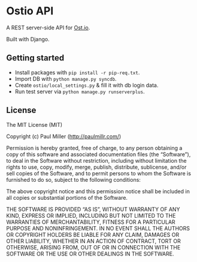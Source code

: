 # Ostio API
A REST server-side API for [Ost.io](http://ost.io).

Built with Django.

## Getting started
* Install packages with `pip install -r pip-req.txt`.
* Import DB with `python manage.py syncdb`.
* Create `ostio/local_settings.py` & fill it with db login data. 
* Run test server via `python manage.py runserverplus`.

## License
The MIT License (MIT)

Copyright (c) Paul Miller (http://paulmillr.com/)

Permission is hereby granted, free of charge, to any person obtaining a copy
of this software and associated documentation files (the “Software”), to deal
in the Software without restriction, including without limitation the rights
to use, copy, modify, merge, publish, distribute, sublicense, and/or sell
copies of the Software, and to permit persons to whom the Software is
furnished to do so, subject to the following conditions:

The above copyright notice and this permission notice shall be included in
all copies or substantial portions of the Software.

THE SOFTWARE IS PROVIDED “AS IS”, WITHOUT WARRANTY OF ANY KIND, EXPRESS OR
IMPLIED, INCLUDING BUT NOT LIMITED TO THE WARRANTIES OF MERCHANTABILITY,
FITNESS FOR A PARTICULAR PURPOSE AND NONINFRINGEMENT. IN NO EVENT SHALL THE
AUTHORS OR COPYRIGHT HOLDERS BE LIABLE FOR ANY CLAIM, DAMAGES OR OTHER
LIABILITY, WHETHER IN AN ACTION OF CONTRACT, TORT OR OTHERWISE, ARISING FROM,
OUT OF OR IN CONNECTION WITH THE SOFTWARE OR THE USE OR OTHER DEALINGS IN
THE SOFTWARE.
